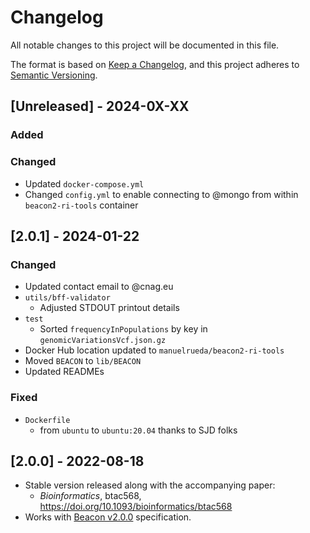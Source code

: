 # Changelog
All notable changes to this project will be documented in this file.

The format is based on [Keep a Changelog](https://keepachangelog.com/en/1.0.0/),
and this project adheres to [Semantic Versioning](https://semver.org/spec/v2.0.0.html).

## [Unreleased] - 2024-0X-XX

### Added

### Changed

- Updated `docker-compose.yml`
- Changed `config.yml` to enable connecting to @mongo from within `beacon2-ri-tools` container

## [2.0.1] - 2024-01-22

### Changed

- Updated contact email to @cnag.eu
- `utils/bff-validator`
  * Adjusted STDOUT printout details
- `test`
  * Sorted `frequencyInPopulations` by key in `genomicVariationsVcf.json.gz`
- Docker Hub location updated to `manuelrueda/beacon2-ri-tools`
- Moved `BEACON` to `lib/BEACON`
- Updated READMEs

### Fixed

- `Dockerfile` 
  * from `ubuntu` to `ubuntu:20.04` thanks to SJD folks 

## [2.0.0] - 2022-08-18

- Stable version released along with the accompanying paper:
  *  _Bioinformatics_, btac568, https://doi.org/10.1093/bioinformatics/btac568
- Works with [Beacon v2.0.0](https://github.com/ga4gh-beacon/beacon-v2/releases/tag/v2.0.0) specification.
